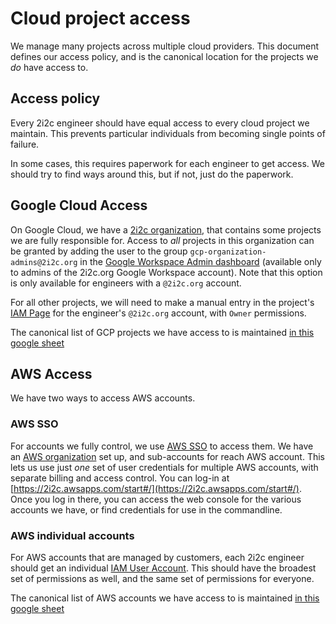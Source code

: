 # Cloud project access

We manage many projects across multiple cloud providers. This
document defines our access policy, and is the canonical location
for the projects we *do* have access to.

## Access policy

Every 2i2c engineer should have equal access to every cloud project
we maintain. This prevents particular individuals from becoming
single points of failure.

In some cases, this requires paperwork for each engineer to get
access. We should try to find ways around this, but if not,
just do the paperwork.

## Google Cloud Access

On Google Cloud, we have a [2i2c organization](https://console.cloud.google.com/projectselector2/home/dashboard?organizationId=184174754493&supportedpurview=project),
that contains some projects we are fully responsible for. Access
to *all* projects in this organization can be granted by
adding the user to the group `gcp-organization-admins@2i2c.org`
in the [Google Workspace Admin dashboard](https://admin.google.com/ac/users)
(available only to admins of the 2i2c.org Google Workspace account).
Note that this option is only available for engineers with a `@2i2c.org`
account.

For all other projects, we will need to make a manual entry in
the project's [IAM Page](https://console.cloud.google.com/iam-admin/iam)
for the engineer's `@2i2c.org` account, with `Owner` permissions.

The canonical list of GCP projects we have access to is maintained
[in this google sheet](https://docs.google.com/spreadsheets/d/1NSaAKLG2_njXxs6JlGUAhSWeHONz9QSGLVwEK790IZo/edit#gid=846555027)

## AWS Access

We have two ways to access AWS accounts.

### AWS SSO

For accounts we fully control, we use [AWS SSO](https://aws.amazon.com/single-sign-on/)
to access them. We have an [AWS organization](https://aws.amazon.com/organizations/)
set up, and sub-accounts for reach AWS account. This lets us use just
*one* set of user credentials for multiple AWS accounts, with
separate billing and access control. You can log-in at
[https://2i2c.awsapps.com/start#/](https://2i2c.awsapps.com/start#/).
Once you log in there, you can access the web console
for the various accounts we have, or find credentials for use
in the commandline.

### AWS individual accounts

For AWS accounts that are managed by customers, each 2i2c engineer should get an
individual [IAM User
Account](https://docs.aws.amazon.com/IAM/latest/UserGuide/id_users.html).
This should have the broadest
set of permissions as well, and the same set of permissions for everyone.

The canonical list of AWS accounts we have access to is maintained
[in this google sheet](https://docs.google.com/spreadsheets/d/1NSaAKLG2_njXxs6JlGUAhSWeHONz9QSGLVwEK790IZo/edit#gid=537065664)

